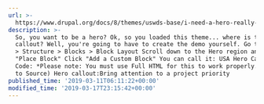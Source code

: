 ```yaml
---
url: >-
  https://www.drupal.org/docs/8/themes/uswds-base/i-need-a-hero-really-where-is-the-hero-banner-in-the-demo-image
description: >-
  So, you want to be a hero? Ok, so you loaded this theme... where is that Hero
  callout? Well, you're going to have to create the demo yourself. Go to: Manage
  > Structure > Blocks > Block Layout Scroll down to the Hero region and click
  "Place Block" Click "Add a Custom Block" You can call it: USA Hero Callout
  Code: *Please note: You must use Full HTML for this to work properly. (Switch
  to Source) Hero callout:Bring attention to a project priority
published_time: '2019-03-11T06:11:22+00:00'
modified_time: '2019-03-17T23:15:42+00:00'
---
```

